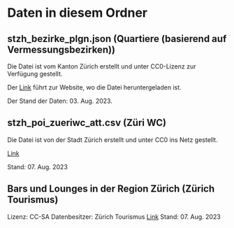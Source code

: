# Daten in diesem Ordner

## stzh_bezirke_plgn.json (Quartiere (basierend auf Vermessungsbezirken))
Die Datei ist vom Kanton Zürich erstellt und unter CC0-Lizenz zur Verfügung gestellt.

Der [Link](https://www.stadt-zuerich.ch/geodaten/download/Quartiere__basierend_auf_Vermessungsbezirken_) führt zur Website, wo die Datei heruntergeladen ist.

Der Stand der Daten: 03. Aug. 2023. 

## stzh_poi_zueriwc_att.csv (Züri WC)
Die Datei ist von der Stadt Zürich erstellt und unter CC0 ins Netz gestellt.

[Link](https://www.stadt-zuerich.ch/geodaten/download/Zueri_WC)

Stand: 07. Aug. 2023

## Bars und Lounges in der Region Zürich (Zürich Tourismus)

Lizenz: CC-SA
Datenbesitzer: Zürich Tourismus
[Link](https://data.stadt-zuerich.ch/dataset/zt_bars)
Stand: 07. Aug. 2023
